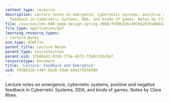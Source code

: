 ```yaml
---
content_type: resource
description: Lecture notes on emergence, cybernetic systems, positive and negative
  feedback in Cybernetic Systems, DDA, and kinds of games. Notes by Clara Rhee.
file: /courses/cms-608-game-design-spring-2008/f0386326c487bb2829a66042f5658300_MITCMS_608s08_lec_notes22.pdf
file_type: application/pdf
learning_resource_types:
- Lecture Notes
ocw_type: OCWFile
parent_title: Lecture Notes
parent_type: CourseSection
parent_uid: 12b60a52-0318-773e-6b72-f3b8c191d3ef
resourcetype: Document
title: 'Lecture: Feedback and Emergence'
uid: f0386326-c487-bb28-29a6-6042f5658300
---
```

Lecture notes on emergence, cybernetic systems, positive and negative feedback in Cybernetic Systems, DDA, and kinds of games. Notes by Clara Rhee.

